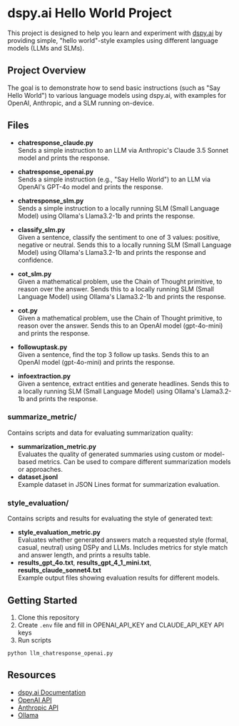# dspy.ai Hello World Project
This project is designed to help you learn and experiment with [dspy.ai](https://dspy.ai/) by providing simple, "hello world"-style examples using different language models (LLMs and SLMs).

## Project Overview
The goal is to demonstrate how to send basic instructions (such as "Say Hello World") to various language models using dspy.ai, with examples for OpenAI, Anthropic, and a SLM running on-device.


## Files

- **chatresponse_claude.py**  
  Sends a simple instruction to an LLM via Anthropic's Claude 3.5 Sonnet model and prints the response.

- **chatresponse_openai.py**  
  Sends a simple instruction (e.g., "Say Hello World") to an LLM via OpenAI's GPT-4o model and prints the response.

- **chatresponse_slm.py**  
  Sends a simple instruction to a locally running SLM (Small Language Model) using Ollama's Llama3.2-1b and prints the response.

- **classify_slm.py**  
  Given a sentence, classify the sentiment to one of 3 values: positive, negative or neutral. Sends this to a locally running SLM (Small Language Model) using Ollama's Llama3.2-1b and prints the response and confidence.

- **cot_slm.py**  
  Given a mathematical problem, use the Chain of Thought primitive, to reason over the answer. Sends this to a locally running SLM (Small Language Model) using Ollama's Llama3.2-1b and prints the response.

- **cot.py**  
  Given a mathematical problem, use the Chain of Thought primitive, to reason over the answer. Sends this to an OpenAI model (gpt-4o-mini) and prints the response.

- **followuptask.py**  
  Given a sentence, find the top 3 follow up tasks. Sends this to an OpenAI model (gpt-4o-mini) and prints the response.

- **infoextraction.py**  
  Given a sentence, extract entities and generate headlines. Sends this to a locally running SLM (Small Language Model) using Ollama's Llama3.2-1b and prints the response.

### summarize_metric/

Contains scripts and data for evaluating summarization quality:

- **summarization_metric.py**  
  Evaluates the quality of generated summaries using custom or model-based metrics. Can be used to compare different summarization models or approaches.
- **dataset.jsonl**  
  Example dataset in JSON Lines format for summarization evaluation.

### style_evaluation/

Contains scripts and results for evaluating the style of generated text:

- **style_evaluation_metric.py**  
  Evaluates whether generated answers match a requested style (formal, casual, neutral) using DSPy and LLMs. Includes metrics for style match and answer length, and prints a results table.
- **results_gpt_4o.txt**, **results_gpt_4_1_mini.txt**, **results_claude_sonnet4.txt**  
  Example output files showing evaluation results for different models.

## Getting Started

1. Clone this repository
2. Create  `.env` file and fill in OPENAI_API_KEY and CLAUDE_API_KEY API keys
3. Run scripts
```
python llm_chatresponse_openai.py
```

## Resources
- [dspy.ai Documentation](https://dspy.ai/)
- [OpenAI API](https://platform.openai.com/)
- [Anthropic API](https://docs.anthropic.com/)
- [Ollama](https://ollama.com/)